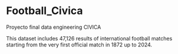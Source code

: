 # Football_Civica
Proyecto final data engineering CIVICA

This dataset includes 47,126 results of international football matches starting from the very first official match in 1872 up to 2024.
